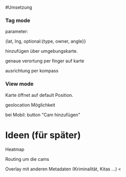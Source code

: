 #Umsetzung

### Tag mode


parameter:

{lat, lng, optional:{type, owner, angle}}

hinzufügen über umgebungskarte.

genaue verortung per finger auf karte

ausrichtung per kompass



### View mode


Karte öffnet auf default Position.

geolocation Möglichkeit

bei Mobil: button "Cam hinzufügen"


# Ideen (für später)
Heatmap

Routing um die cams

Overlay mit anderen Metadaten (Kriminalität, Kitas ...)
<
